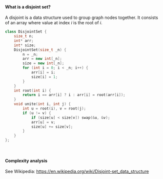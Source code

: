 #### What is a disjoint set?

A disjoint is a data structure used to group graph nodes together. It consists of an array where value at index $i$ is the root of $i$.

```cpp
class DisjointSet {
	size_t n;
	int* arr;
	int* size;
	DisjointSet(size_t _n) {
		n = _n;
		arr = new int[_n];
		size = new int[_n];
		for (int i = 0; i < _n; i++) {
			arr[i] = i;
			size[i] = 1;
		}
	}
	int root(int i) {
		return i == arr[i] ? i : arr[i] = root(arr[i]);
	}
	void unite(int i, int j) {
		int u = root(i), v = root(j);
		if (u != v) {
			if (size[u] < size[v]) swap(&u, &v);
			arr[u] = v;
			size[u] += size[v];
		}
	}
};
```

<br>

#### Complexity analysis

See Wikipedia: https://en.wikipedia.org/wiki/Disjoint-set_data_structure